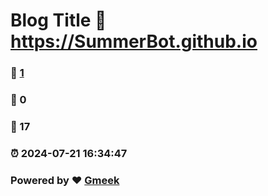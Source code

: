 # Blog Title :link: https://SummerBot.github.io 
### :page_facing_up: [1](https://SummerBot.github.io/tag.html) 
### :speech_balloon: 0 
### :hibiscus: 17 
### :alarm_clock: 2024-07-21 16:34:47 
### Powered by :heart: [Gmeek](https://github.com/Meekdai/Gmeek)
